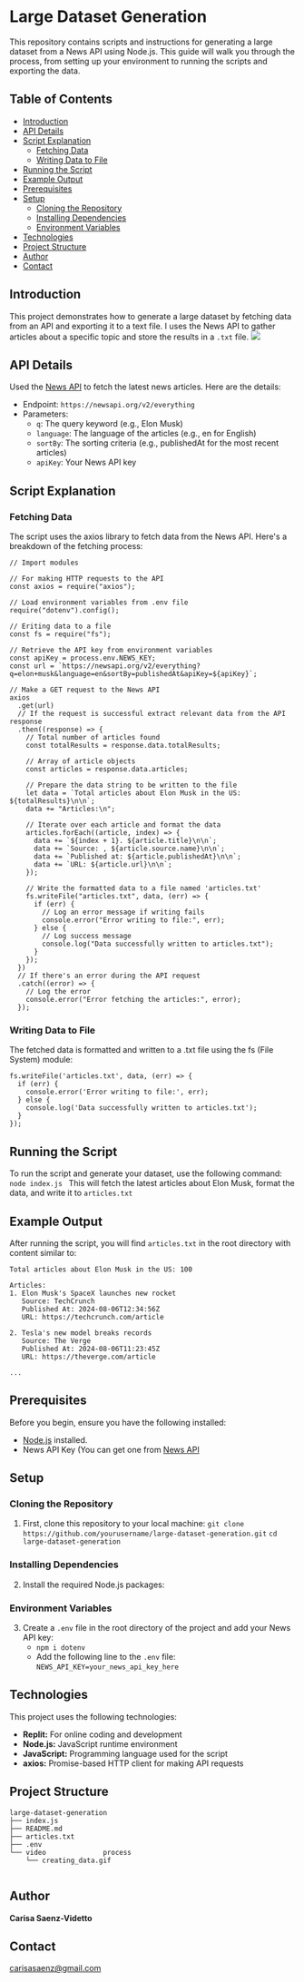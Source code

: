# Large Dataset Generation
This repository contains scripts and instructions for generating a large dataset from a News API using Node.js. This guide will walk you through the process, from setting up your environment to running the scripts and exporting the data.

## Table of Contents

- [Introduction](#introduction)
- [API Details](#api-details)
- [Script Explanation](#script-explanation)
  - [Fetching Data](#fetching-data)
  - [Writing Data to File](#writing-data-to-file)
- [Running the Script](#running-the-script)
- [Example Output](#example-output)
- [Prerequisites](#prerequisites)
- [Setup](#setup)
  - [Cloning the Repository](#cloning-the-repository)
  - [Installing Dependencies](#installing-dependencies)
  - [Environment Variables](#environment-variables)
- [Technologies](#technologies)
- [Project Structure](#project-structure)
- [Author](#author)
- [Contact](#contact)

## Introduction

This project demonstrates how to generate a large dataset by fetching data from an API and exporting it to a text file. I uses the News API to gather articles about a specific topic and store the results in a `.txt` file.
![](video/generate_data.gif)
## API Details
Used the [News API](https://newsapi.org/) to fetch the latest news articles. Here are the details:
- Endpoint:
  `https://newsapi.org/v2/everything`
- Parameters:
  - `q`: The query keyword (e.g., Elon Musk)
  - `language`: The language of the articles (e.g., en for English)
  - `sortBy`: The sorting criteria (e.g., publishedAt for the most recent articles)
  - `apiKey`: Your News API key

## Script Explanation
### **Fetching Data**
The script uses the axios library to fetch data from the News API. Here's a breakdown of the fetching process:

````
// Import modules

// For making HTTP requests to the API
const axios = require("axios");

// Load environment variables from .env file
require("dotenv").config();

// Eriting data to a file
const fs = require("fs");

// Retrieve the API key from environment variables
const apiKey = process.env.NEWS_KEY;
const url = `https://newsapi.org/v2/everything?q=elon+musk&language=en&sortBy=publishedAt&apiKey=${apiKey}`;

// Make a GET request to the News API
axios
  .get(url)
  // If the request is successful extract relevant data from the API response
  .then((response) => {
    // Total number of articles found
    const totalResults = response.data.totalResults;

    // Array of article objects
    const articles = response.data.articles;

    // Prepare the data string to be written to the file
    let data = `Total articles about Elon Musk in the US: ${totalResults}\n\n`;
    data += "Articles:\n";

    // Iterate over each article and format the data
    articles.forEach((article, index) => {
      data += `${index + 1}. ${article.title}\n\n`;
      data += `Source: , ${article.source.name}\n\n`;
      data += `Published at: ${article.publishedAt}\n\n`;
      data += `URL: ${article.url}\n\n`;
    });

    // Write the formatted data to a file named 'articles.txt'
    fs.writeFile("articles.txt", data, (err) => {
      if (err) {
        // Log an error message if writing fails
        console.error("Error writing to file:", err);
      } else {
        // Log success message
        console.log("Data successfully written to articles.txt");
      }
    });
  })
  // If there's an error during the API request
  .catch((error) => {
    // Log the error
    console.error("Error fetching the articles:", error);
  });

````
### **Writing Data to File**
The fetched data is formatted and written to a .txt file using the fs (File System) module:
```
fs.writeFile('articles.txt', data, (err) => {
  if (err) {
    console.error('Error writing to file:', err);
  } else {
    console.log('Data successfully written to articles.txt');
  }
});
```

## Running the Script
To run the script and generate your dataset, use the following command:
``node index.js
``
This will fetch the latest articles about Elon Musk, format the data, and write it to `articles.txt`

## Example Output
After running the script, you will find `articles.txt` in the root directory with content similar to:

```
Total articles about Elon Musk in the US: 100

Articles:
1. Elon Musk's SpaceX launches new rocket
   Source: TechCrunch
   Published At: 2024-08-06T12:34:56Z
   URL: https://techcrunch.com/article

2. Tesla's new model breaks records
   Source: The Verge
   Published At: 2024-08-06T11:23:45Z
   URL: https://theverge.com/article

...

```
## Prerequisites
Before you begin, ensure you have the following installed:
  - [Node.js](https://nodejs.org/) installed.
  - News API Key (You can get one from [News API](https://newsapi.org/)

## Setup

### **Cloning the Repository**
1. First, clone this repository to your local machine:
`` git clone https://github.com/yourusername/large-dataset-generation.git ``
`` cd large-dataset-generation ``
### **Installing Dependencies**
2. Install the required Node.js packages:
### **Environment Variables**
3. Create a `.env` file in the root directory of the project and add your News API key:
   - `npm i dotenv`
   - Add the following line to the `.env` file:
     `NEWS_API_KEY=your_news_api_key_here`
     
## Technologies
This project uses the following technologies:
- **Replit:** For online coding and development
- **Node.js:** JavaScript runtime environment
- **JavaScript:** Programming language used for the script
- **axios:** Promise-based HTTP client for making API requests

## Project Structure
```
large-dataset-generation
├── index.js          
├── README.md         
├── articles.txt      
├── .env              
└── video              process
    └── creating_data.gif
            

```

## Author
**Carisa Saenz-Videtto**

## Contact
carisasaenz@gmail.com
